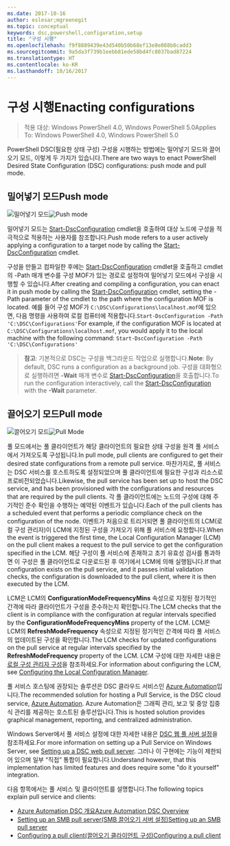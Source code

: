```yaml
---
ms.date: 2017-10-16
author: eslesar;mgreenegit
ms.topic: conceptual
keywords: dsc,powershell,configuration,setup
title: "구성 시행"
ms.openlocfilehash: f9f8889439e43d540b50b68ef13e8e088b8cadd3
ms.sourcegitcommit: 9a5da3f739b1eebb81ede58bd4fc8037bad87224
ms.translationtype: HT
ms.contentlocale: ko-KR
ms.lasthandoff: 10/16/2017
---
```

# <a name="enacting-configurations"></a><span data-ttu-id="5e465-103">구성 시행</span><span class="sxs-lookup"><span data-stu-id="5e465-103">Enacting configurations</span></span>

><span data-ttu-id="5e465-104">적용 대상: Windows PowerShell 4.0, Windows PowerShell 5.0</span><span class="sxs-lookup"><span data-stu-id="5e465-104">Applies To: Windows PowerShell 4.0, Windows PowerShell 5.0</span></span>

<span data-ttu-id="5e465-105">PowerShell DSC(필요한 상태 구성) 구성을 시행하는 방법에는 밀어넣기 모드와 끌어오기 모드, 이렇게 두 가지가 있습니다.</span><span class="sxs-lookup"><span data-stu-id="5e465-105">There are two ways to enact PowerShell Desired State Configuration (DSC) configurations: push mode and pull mode.</span></span>

## <a name="push-mode"></a><span data-ttu-id="5e465-106">밀어넣기 모드</span><span class="sxs-lookup"><span data-stu-id="5e465-106">Push mode</span></span>

<span data-ttu-id="5e465-107">![밀어넣기 모드](images/pushModel.png "밀어넣기 모드 작동 방식")</span><span class="sxs-lookup"><span data-stu-id="5e465-107">![Push mode](images/pushModel.png "How push mode works")</span></span>

<span data-ttu-id="5e465-108">밀어넣기 모드는 [Start-DscConfiguration](https://technet.microsoft.com/en-us/library/dn521623.aspx) cmdlet을 호출하여 대상 노드에 구성을 적극적으로 적용하는 사용자를 참조합니다.</span><span class="sxs-lookup"><span data-stu-id="5e465-108">Push mode refers to a user actively applying a configuration to a target node by calling the [Start-DscConfiguration](https://technet.microsoft.com/en-us/library/dn521623.aspx) cmdlet.</span></span>

<span data-ttu-id="5e465-109">구성을 만들고 컴파일한 후에는 [Start-DscConfiguration](https://technet.microsoft.com/en-us/library/dn521623.aspx) cmdlet을 호출하고 cmdlet의 -Path 매개 변수를 구성 MOF가 있는 경로로 설정하여 밀어넣기 모드에서 구성을 시행할 수 있습니다.</span><span class="sxs-lookup"><span data-stu-id="5e465-109">After creating and compiling a configuration, you can enact it in push mode by calling the [Start-DscConfiguration](https://technet.microsoft.com/en-us/library/dn521623.aspx) cmdlet, setting the -Path parameter of the cmdlet to the path where the configuration MOF is located.</span></span>
<span data-ttu-id="5e465-110">예를 들어 구성 MOF가 `C:\DSC\Configurations\localhost.mof`에 있으면, 다음 명령을 사용하여 로컬 컴퓨터에 적용합니다.`Start-DscConfiguration -Path 'C:\DSC\Configurations'`</span><span class="sxs-lookup"><span data-stu-id="5e465-110">For example, if the configuration MOF is located at `C:\DSC\Configurations\localhost.mof`, you would apply it to the local machine with the following command: `Start-DscConfiguration -Path 'C:\DSC\Configurations'`</span></span>

> <span data-ttu-id="5e465-111">__참고__: 기본적으로 DSC는 구성을 백그라운드 작업으로 실행합니다.</span><span class="sxs-lookup"><span data-stu-id="5e465-111">__Note__: By default, DSC runs a configuration as a background job.</span></span> <span data-ttu-id="5e465-112">구성을 대화형으로 실행하려면 __-Wait__ 매개 변수로 [Start-DscConfiguration](https://technet.microsoft.com/library/dn521623.aspx)을 호출합니다.</span><span class="sxs-lookup"><span data-stu-id="5e465-112">To run the configuration interactively, call the [Start-DscConfiguration](https://technet.microsoft.com/library/dn521623.aspx) with the __-Wait__ parameter.</span></span>

## <a name="pull-mode"></a><span data-ttu-id="5e465-113">끌어오기 모드</span><span class="sxs-lookup"><span data-stu-id="5e465-113">Pull mode</span></span>

<span data-ttu-id="5e465-114">![끌어오기 모드](images/pullModel.png "끌어오기 모드 작동 방식")</span><span class="sxs-lookup"><span data-stu-id="5e465-114">![Pull Mode](images/pullModel.png "How pull mode works")</span></span>

<span data-ttu-id="5e465-115">풀 모드에서는 풀 클라이언트가 해당 클라이언트의 필요한 상태 구성을 원격 풀 서비스에서 가져오도록 구성됩니다.</span><span class="sxs-lookup"><span data-stu-id="5e465-115">In pull mode, pull clients are configured to get their desired state configurations from a remote pull service.</span></span>
<span data-ttu-id="5e465-116">마찬가지로, 풀 서비스는 DSC 서비스를 호스트하도록 설정되었으며 풀 클라이언트에 필요한 구성과 리소스로 프로비전되었습니다.</span><span class="sxs-lookup"><span data-stu-id="5e465-116">Likewise, the pull service has been set up to host the DSC service, and has been provisioned with the configurations and resources that are required by the pull clients.</span></span>
<span data-ttu-id="5e465-117">각 풀 클라이언트에는 노드의 구성에 대해 주기적인 준수 확인을 수행하는 예약된 이벤트가 있습니다.</span><span class="sxs-lookup"><span data-stu-id="5e465-117">Each of the pull clients has a scheduled event that performs a periodic compliance check on the configuration of the node.</span></span>
<span data-ttu-id="5e465-118">이벤트가 처음으로 트리거되면 풀 클라이언트의 LCM(로컬 구성 관리자)이 LCM에 지정된 구성을 가져오기 위해 풀 서비스에 요청합니다.</span><span class="sxs-lookup"><span data-stu-id="5e465-118">When the event is triggered the first time, the Local Configuration Manager (LCM) on the pull client makes a request to the pull service to get the configuration specified in the LCM.</span></span>
<span data-ttu-id="5e465-119">해당 구성이 풀 서비스에 존재하고 초기 유효성 검사를 통과하면 이 구성은 풀 클라이언트로 다운로드된 후 여기에서 LCM에 의해 실행됩니다.</span><span class="sxs-lookup"><span data-stu-id="5e465-119">If that configuration exists on the pull service, and it passes initial validation checks, the configuration is downloaded to the pull client, where it is then executed by the LCM.</span></span>

<span data-ttu-id="5e465-120">LCM은 LCM의 **ConfigurationModeFrequencyMins** 속성으로 지정된 정기적인 간격에 따라 클라이언트가 구성을 준수하는지 확인합니다.</span><span class="sxs-lookup"><span data-stu-id="5e465-120">The LCM checks that the client is in compliance with the configuration at regular intervals specified by the **ConfigurationModeFrequencyMins** property of the LCM.</span></span>
<span data-ttu-id="5e465-121">LCM은 LCM의 **RefreshModeFrequency** 속성으로 지정된 정기적인 간격에 따라 풀 서비스의 업데이트된 구성을 확인합니다.</span><span class="sxs-lookup"><span data-stu-id="5e465-121">The LCM checks for updated configurations on the pull service at regular intervals specified by the **RefreshModeFrequency** property of the LCM.</span></span>
<span data-ttu-id="5e465-122">LCM 구성에 대한 자세한 내용은 [로컬 구성 관리자 구성](metaConfig.md)을 참조하세요.</span><span class="sxs-lookup"><span data-stu-id="5e465-122">For information about configuring the LCM, see [Configuring the Local Configuration Manager](metaConfig.md).</span></span>

<span data-ttu-id="5e465-123">풀 서비스 호스팅에 권장되는 솔루션은 DSC 클라우드 서비스인 [Azure Automation](https://azure.microsoft.com/en-us/services/automation/)입니다.</span><span class="sxs-lookup"><span data-stu-id="5e465-123">The recommended solution for hosting a Pull Service, is the DSC cloud service, [Azure Automation](https://azure.microsoft.com/en-us/services/automation/).</span></span>
<span data-ttu-id="5e465-124">Azure Automation은 그래픽 관리, 보고 및 중앙 집중식 관리를 제공하는 호스트된 솔루션입니다.</span><span class="sxs-lookup"><span data-stu-id="5e465-124">This is hosted solution provides graphical management, reporting, and centralized administration.</span></span>

<span data-ttu-id="5e465-125">Windows Server에서 풀 서비스 설정에 대한 자세한 내용은 [DSC 웹 풀 서버 설정](pullServer.md)을 참조하세요.</span><span class="sxs-lookup"><span data-stu-id="5e465-125">For more information on setting up a Pull Service on Windows Server, see [Setting up a DSC web pull server](pullServer.md).</span></span>
<span data-ttu-id="5e465-126">그러나 이 구현에는 기능이 제한되어 있으며 일부 “직접” 통합이 필요합니다.</span><span class="sxs-lookup"><span data-stu-id="5e465-126">Understand however, that this implementation has limited features and does require some "do it yourself" integration.</span></span>

<span data-ttu-id="5e465-127">다음 항목에서는 풀 서비스 및 클라이언트를 설명합니다.</span><span class="sxs-lookup"><span data-stu-id="5e465-127">The following topics explain pull service and clients:</span></span>

- [<span data-ttu-id="5e465-128">Azure Automation DSC 개요</span><span class="sxs-lookup"><span data-stu-id="5e465-128">Azure Automation DSC Overview</span></span>](https://docs.microsoft.com/en-us/azure/automation/automation-dsc-overview)
- [<span data-ttu-id="5e465-129">Setting up an SMB pull server(SMB 끌어오기 서버 설정)</span><span class="sxs-lookup"><span data-stu-id="5e465-129">Setting up an SMB pull server</span></span>](pullServerSMB.md)
- [<span data-ttu-id="5e465-130">Configuring a pull client(끌어오기 클라이언트 구성)</span><span class="sxs-lookup"><span data-stu-id="5e465-130">Configuring a pull client</span></span>](pullClientConfigID.md)
